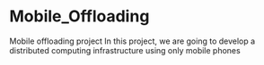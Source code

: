 # Mobile_Offloading
Mobile offloading project In this project, we are going to develop a distributed computing infrastructure using only mobile phones
